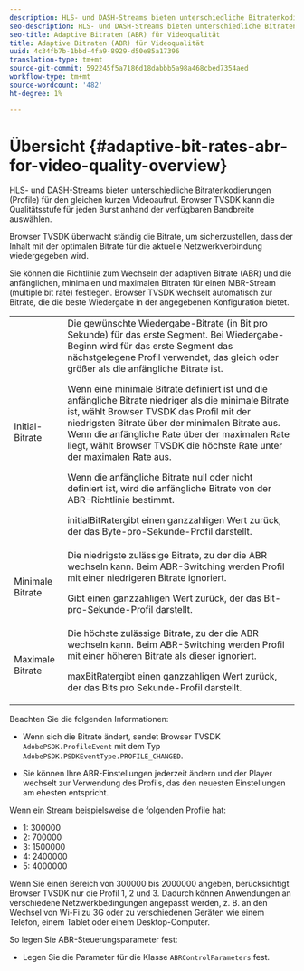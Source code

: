 ```yaml
---
description: HLS- und DASH-Streams bieten unterschiedliche Bitratenkodierungen (Profile) für den gleichen kurzen Videoaufruf. Browser TVSDK kann die Qualitätsstufe für jeden Burst anhand der verfügbaren Bandbreite auswählen.
seo-description: HLS- und DASH-Streams bieten unterschiedliche Bitratenkodierungen (Profile) für den gleichen kurzen Videoaufruf. Browser TVSDK kann die Qualitätsstufe für jeden Burst anhand der verfügbaren Bandbreite auswählen.
seo-title: Adaptive Bitraten (ABR) für Videoqualität
title: Adaptive Bitraten (ABR) für Videoqualität
uuid: 4c34fb7b-1bbd-4fa9-8929-d50e85a17396
translation-type: tm+mt
source-git-commit: 592245f5a7186d18dabbb5a98a468cbed7354aed
workflow-type: tm+mt
source-wordcount: '482'
ht-degree: 1%

---
```



# Übersicht {#adaptive-bit-rates-abr-for-video-quality-overview}

HLS- und DASH-Streams bieten unterschiedliche Bitratenkodierungen (Profile) für den gleichen kurzen Videoaufruf. Browser TVSDK kann die Qualitätsstufe für jeden Burst anhand der verfügbaren Bandbreite auswählen.

Browser TVSDK überwacht ständig die Bitrate, um sicherzustellen, dass der Inhalt mit der optimalen Bitrate für die aktuelle Netzwerkverbindung wiedergegeben wird.

Sie können die Richtlinie zum Wechseln der adaptiven Bitrate (ABR) und die anfänglichen, minimalen und maximalen Bitraten für einen MBR-Stream (multiple bit rate) festlegen. Browser TVSDK wechselt automatisch zur Bitrate, die die beste Wiedergabe in der angegebenen Konfiguration bietet.

<table id="table_AF838E082235406AA359BF1C1A77F85F"> 
 <tbody> 
  <tr> 
   <td colname="col01"> Initial-Bitrate </td> 
   <td colname="col2">Die gewünschte Wiedergabe-Bitrate (in Bit pro Sekunde) für das erste Segment. Bei Wiedergabe-Beginn wird für das erste Segment das nächstgelegene Profil verwendet, das gleich oder größer als die anfängliche Bitrate ist. <p> Wenn eine minimale Bitrate definiert ist und die anfängliche Bitrate niedriger als die minimale Bitrate ist, wählt Browser TVSDK das Profil mit der niedrigsten Bitrate über der minimalen Bitrate aus. Wenn die anfängliche Rate über der maximalen Rate liegt, wählt Browser TVSDK die höchste Rate unter der maximalen Rate aus. </p> <p>Wenn die anfängliche Bitrate null oder nicht definiert ist, wird die anfängliche Bitrate von der ABR-Richtlinie bestimmt. </p> <p><span class="codeph"> </span> initialBitRatergibt einen ganzzahligen Wert zurück, der das Byte-pro-Sekunde-Profil darstellt. </p> </td> 
  </tr> 
  <tr> 
   <td colname="col01"> Minimale Bitrate </td> 
   <td colname="col2">Die niedrigste zulässige Bitrate, zu der die ABR wechseln kann. Beim ABR-Switching werden Profil mit einer niedrigeren Bitrate ignoriert. <p><span class="codeph"> Gibt </span> einen ganzzahligen Wert zurück, der das Bit-pro-Sekunde-Profil darstellt. </p> </td> 
  </tr> 
  <tr> 
   <td colname="col01"> Maximale Bitrate </td> 
   <td colname="col2">Die höchste zulässige Bitrate, zu der die ABR wechseln kann. Beim ABR-Switching werden Profil mit einer höheren Bitrate als dieser ignoriert. <p><span class="codeph"> </span> maxBitRatergibt einen ganzzahligen Wert zurück, der das Bits pro Sekunde-Profil darstellt. </p> </td> 
  </tr> 
 </tbody> 
</table>

Beachten Sie die folgenden Informationen:

* Wenn sich die Bitrate ändert, sendet Browser TVSDK `AdobePSDK.ProfileEvent` mit dem Typ `AdobePSDK.PSDKEventType.PROFILE_CHANGED`.

* Sie können Ihre ABR-Einstellungen jederzeit ändern und der Player wechselt zur Verwendung des Profils, das den neuesten Einstellungen am ehesten entspricht.

Wenn ein Stream beispielsweise die folgenden Profile hat:

* 1: 300000
* 2: 700000
* 3: 1500000
* 4: 2400000
* 5: 4000000

Wenn Sie einen Bereich von 300000 bis 2000000 angeben, berücksichtigt Browser TVSDK nur die Profil 1, 2 und 3. Dadurch können Anwendungen an verschiedene Netzwerkbedingungen angepasst werden, z. B. an den Wechsel von Wi-Fi zu 3G oder zu verschiedenen Geräten wie einem Telefon, einem Tablet oder einem Desktop-Computer.

So legen Sie ABR-Steuerungsparameter fest:

* Legen Sie die Parameter für die Klasse `ABRControlParameters` fest.

